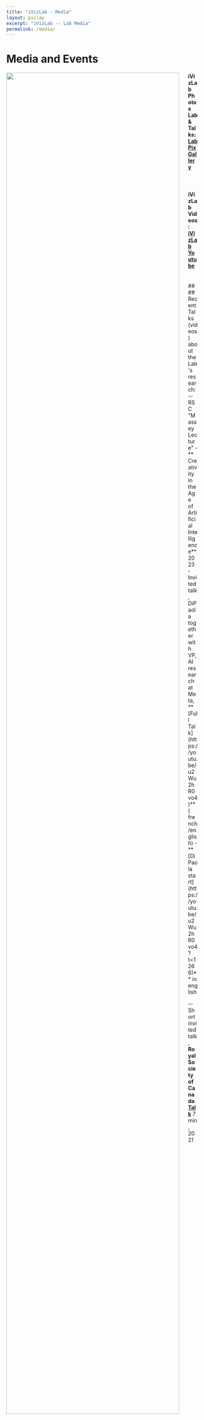 ```yaml
---
title: "iVizLab - Media"
layout: piclay
excerpt: "iVizLab -- Lab Media"
permalink: /media/
---
```


# Media and Events 

<img src="{{ site.url }}{{ site.baseurl }}/images/people/labPano.jpg" class="img-responsive" width="95%" style="float: left" />

#### iVizLab Photos Lab & Talks: [Lab Pix Gallery](https://photos.app.goo.gl/yHZxBAEY2WLHWEzX9)
<br>

#### iVizLab Videos:  [iVizLab Youtube](https://www.youtube.com/channel/UCMCLjA-uXGBajlp6Dj6Mj8A)
<br>
#### Recent Talks (videos) about the Lab's research: 
<br>
-- RSC "Massey Lecture" - **Creativity in the Age of Artificial Intelligence** 2023
-	Invited talk, DiPaola together with VP, AI research at Meta,
**[Full Talk](https://youtu.be/u2Wu2hR0vo4)** ( french/english) - **[DiPaola start](https://youtu.be/u2Wu2hR0vo4?t=1266)** in english 
<br>

-- Short invited talk, **Royal Society of Canada [Talk](https://youtu.be/etQWJqT29qo)** 7 min, 2021

<br>
<br>